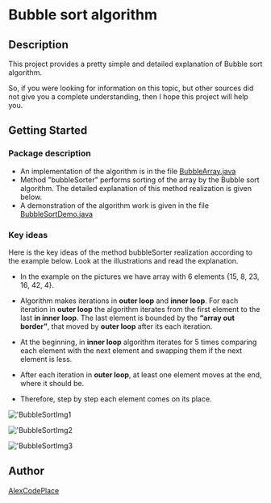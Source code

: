 
# Bubble sort algorithm

## Description
This project provides a pretty simple and detailed explanation of Bubble sort algorithm. 

So, if you were looking for information on this topic, but other sources did not give you a complete understanding, then I hope this project will help you.

## Getting Started

### Package description

* An implementation of the algorithm is in the file [BubbleArray.java](https://github.com/AlexCodePlace/bubble-sort-algorithm/blob/master/src/bubblesort/BubbleArray.java) 
* Мethod "bubbleSorter" performs sorting of the array by the Bubble sort algorithm. The detailed explanation of this method realization is given below. 
* A demonstration of the algorithm work is given in the file [BubbleSortDemo.java](https://github.com/AlexCodePlace/bubble-sort-algorithm/blob/master/src/bubblesort/BubbleSortDemo.java)

### Key ideas
Here is the key ideas of the method bubbleSorter realization according to the example below. Look at the illustrations and read the explanation.

* In the example on the pictures we have array with 6 elements {15, 8, 23, 16, 42, 4}.

* Algorithm makes iterations in **outer loop** and **inner loop**. For each iteration in **outer loop** the algorithm iterates from the first element to the last **in inner loop**. The last element is bounded by the **__“__array out border__”__**,  that moved by **outer loop** after its each iteration. 

* At the beginning, in **inner loop** algorithm iterates for 5 times comparing each element with the next element and swapping them if the next element is less.

* After each iteration in **outer loop**, at least one element moves at the end, where it should be.

* Therefore, step by step each element comes on its place.

!['BubbleSortImg1](https://user-images.githubusercontent.com/81437286/138553134-b7a9995a-917f-48db-b65a-0000678c9139.PNG)

!['BubbleSortImg2](https://user-images.githubusercontent.com/81437286/138553138-18a12427-0f34-4041-a0c7-1c97407767a6.PNG)

!['BubbleSortImg3](https://user-images.githubusercontent.com/81437286/138553181-f3b34ff8-0182-4562-9e4b-6bc1d56a39b3.PNG)

## Author

[AlexCodePlace](https://github.com/AlexCodePlace)
